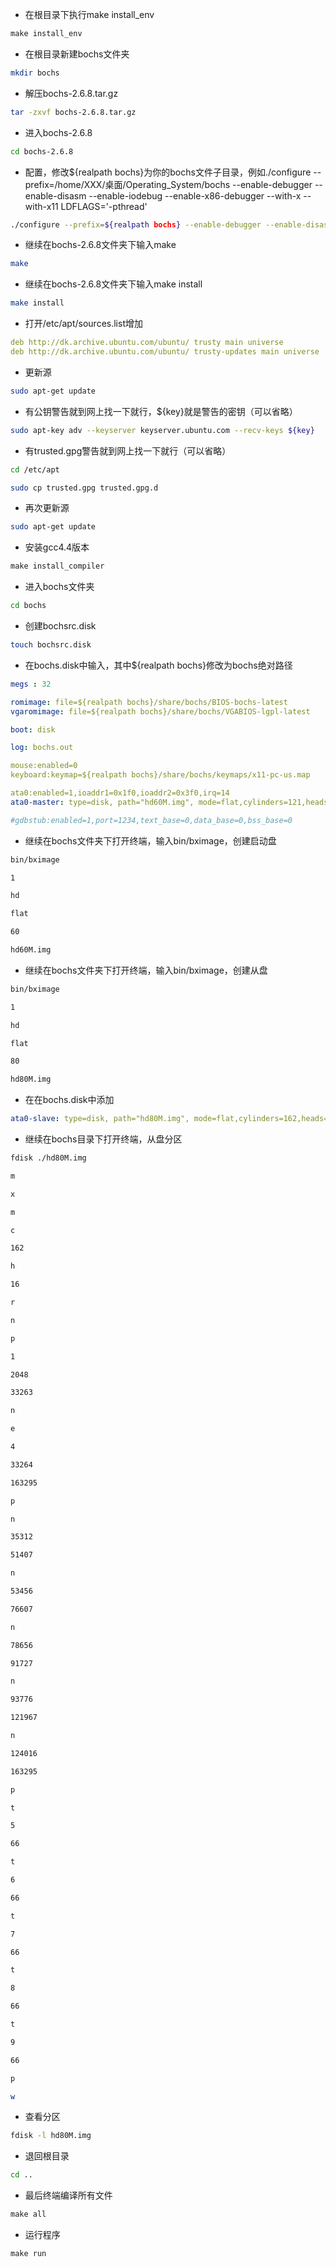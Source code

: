 - 在根目录下执行make install_env

```makefile
make install_env
```

- 在根目录新建bochs文件夹

```bash
mkdir bochs
```

- 解压bochs-2.6.8.tar.gz

```bash
tar -zxvf bochs-2.6.8.tar.gz
```

- 进入bochs-2.6.8

```bash
cd bochs-2.6.8
```

- 配置，修改${realpath bochs}为你的bochs文件子目录，例如./configure --prefix=/home/XXX/桌面/Operating_System/bochs --enable-debugger --enable-disasm --enable-iodebug --enable-x86-debugger --with-x --with-x11 LDFLAGS='-pthread'

```bash
./configure --prefix=${realpath bochs} --enable-debugger --enable-disasm --enable-iodebug --enable-x86-debugger --with-x --with-x11 LDFLAGS='-pthread'
```

- 继续在bochs-2.6.8文件夹下输入make

```bash
make
```

- 继续在bochs-2.6.8文件夹下输入make install

```bash
make install
```

- 打开/etc/apt/sources.list增加

```yaml
deb http://dk.archive.ubuntu.com/ubuntu/ trusty main universe
deb http://dk.archive.ubuntu.com/ubuntu/ trusty-updates main universe
```

- 更新源

```bash
sudo apt-get update
```

- 有公钥警告就到网上找一下就行，${key}就是警告的密钥（可以省略）

```bash
sudo apt-key adv --keyserver keyserver.ubuntu.com --recv-keys ${key}
```

- 有trusted.gpg警告就到网上找一下就行（可以省略）

```bash
cd /etc/apt
```

```bash
sudo cp trusted.gpg trusted.gpg.d
```

- 再次更新源

```bash
sudo apt-get update
```

- 安装gcc4.4版本

```makefile
make install_compiler
```

- 进入bochs文件夹

```bash
cd bochs
```

- 创建bochsrc.disk

```bash
touch bochsrc.disk
```

- 在bochs.disk中输入，其中${realpath bochs}修改为bochs绝对路径

```yaml
megs : 32

romimage: file=${realpath bochs}/share/bochs/BIOS-bochs-latest
vgaromimage: file=${realpath bochs}/share/bochs/VGABIOS-lgpl-latest

boot: disk

log: bochs.out

mouse:enabled=0
keyboard:keymap=${realpath bochs}/share/bochs/keymaps/x11-pc-us.map

ata0:enabled=1,ioaddr1=0x1f0,ioaddr2=0x3f0,irq=14
ata0-master: type=disk, path="hd60M.img", mode=flat,cylinders=121,heads=16,spt=63   #启动盘配置

#gdbstub:enabled=1,port=1234,text_base=0,data_base=0,bss_base=0
```

- 继续在bochs文件夹下打开终端，输入bin/bximage，创建启动盘

```bash
bin/bximage
```

```bash
1
```

```bash
hd
```

```bash
flat
```

```bash
60
```

```bash
hd60M.img
```

- 继续在bochs文件夹下打开终端，输入bin/bximage，创建从盘

```bash
bin/bximage
```

```bash
1
```

```bash
hd
```

```bash
flat
```

```bash
80
```

```bash
hd80M.img
```

- 在在bochs.disk中添加
```yaml
ata0-slave: type=disk, path="hd80M.img", mode=flat,cylinders=162,heads=16,spt=63
```


- 继续在bochs目录下打开终端，从盘分区

```bash
fdisk ./hd80M.img
```

```bash
m
```

```bash
x
```

```bash
m
```

```bash
c
```

```bash
162
```

```bash
h
```

```bash
16
```

```bash
r
```

```bash
n
```

```bash
p
```

```bash
1
```

```bash
2048
```

```bash
33263
```

```bash
n
```

```bash
e
```

```bash
4
```

```bash
33264
```

```bash
163295
```

```bash
p
```

```bash
n
```

```bash
35312
```

```bash
51407
```

```bash
n
```

```bash
53456
```

```bash
76607
```

```bash
n
```

```bash
78656
```

```bash
91727
```

```bash
n
```

```bash
93776
```

```bash
121967
```

```bash
n
```

```bash
124016
```

```bash
163295
```

```bash
p
```

```bash
t
```

```bash
5
```

```bash
66
```

```bash
t
```

```bash
6
```

```bash
66
```

```bash
t
```

```bash
7
```

```bash
66
```

```bash
t
```

```bash
8
```

```bash
66
```

```bash
t
```

```bash
9
```

```bash
66
```

```bash
p
```

```bash
w
```

- 查看分区

```bash
fdisk -l hd80M.img
```

- 退回根目录

```bash
cd ..
```

- 最后终端编译所有文件

```makefile
make all
```

- 运行程序

```makefile
make run
```

